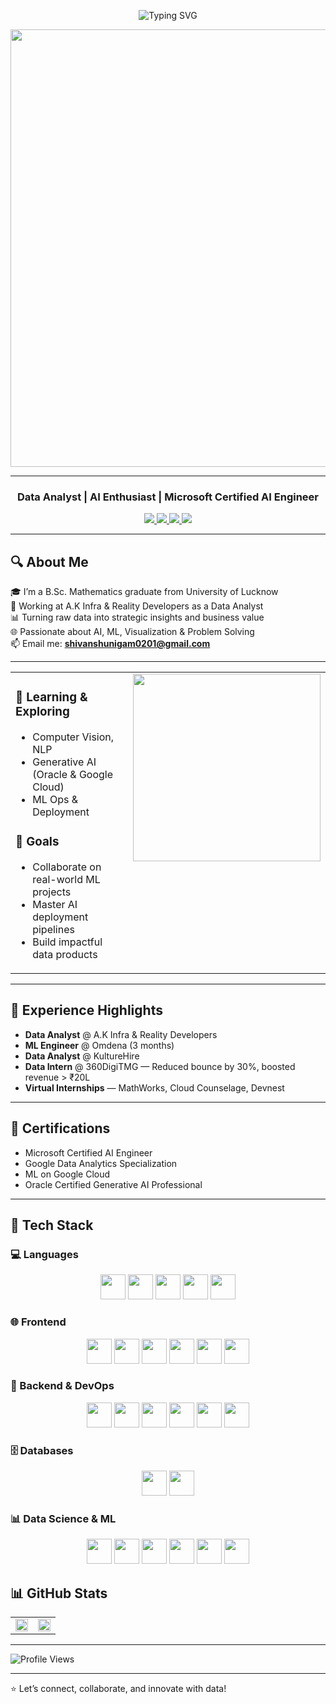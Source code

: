 <p align="center">
  <img src="https://readme-typing-svg.demolab.com?font=Fira+Code&size=28&pause=1000&center=true&vCenter=true&color=1E77B5&width=1000&lines=Hey+%F0%9F%91%8B%2C+I'm+Shivanshu+Nigam!;Data+Analyst+%7C+Business+Analytics+%26+ML+%7C+AI+Enthusiast;Turning+Data+into+Decisions+%F0%9F%93%8A" alt="Typing SVG" />
</p>

<p align="center">
  <img src="https://media.giphy.com/media/qgQUggAC3Pfv687qPC/giphy.gif" width="700" />
</p>

---

### <div align="center">Data Analyst | AI Enthusiast | Microsoft Certified AI Engineer</div>  
<div align="center">
<a href="https://github.com/nigamshivanshu" target="_blank">
<img src="https://img.shields.io/badge/github-%2324292e.svg?&style=for-the-badge&logo=github&logoColor=white" />
</a>
<a href="https://linkedin.com/in/shivanshunigam" target="_blank">
<img src="https://img.shields.io/badge/linkedin-%231E77B5.svg?&style=for-the-badge&logo=linkedin&logoColor=white" />
</a>
<a href="https://www.kaggle.com/shivanshunigam" target="_blank">
<img src="https://img.shields.io/badge/kaggle-%2344BAE8.svg?&style=for-the-badge&logo=kaggle&logoColor=white" />
</a>
<a href="https://instagram.com/shiva_nshu0201" target="_blank">
<img src="https://img.shields.io/badge/instagram-%23E4405F.svg?&style=for-the-badge&logo=instagram&logoColor=white" />
</a>
</div>

---

## 🔍 About Me

🎓 I’m a B.Sc. Mathematics graduate from University of Lucknow  
🔧 Working at A.K Infra & Reality Developers as a Data Analyst  
📊 Turning raw data into strategic insights and business value  
🌐 Passionate about AI, ML, Visualization & Problem Solving  
📫 Email me: **shivanshunigam0201@gmail.com**

---

<table><tr><td valign="top" width="50%">

### 🌱 Learning & Exploring
- Computer Vision, NLP
- Generative AI (Oracle & Google Cloud)
- ML Ops & Deployment

### 🎯 Goals
- Collaborate on real-world ML projects
- Master AI deployment pipelines
- Build impactful data products

</td><td valign="top" width="50%">
<div align="center">
<img src="https://media3.giphy.com/media/LMt9638dO8dftAjtco/giphy.gif" width="300" />
</div>
</td></tr></table>

---

## 💼 Experience Highlights

- **Data Analyst** @ A.K Infra & Reality Developers  
- **ML Engineer** @ Omdena (3 months)  
- **Data Analyst** @ KultureHire  
- **Data Intern** @ 360DigiTMG — Reduced bounce by 30%, boosted revenue > ₹20L  
- **Virtual Internships** — MathWorks, Cloud Counselage, Devnest

---

## 🧠 Certifications

- Microsoft Certified AI Engineer  
- Google Data Analytics Specialization  
- ML on Google Cloud  
- Oracle Certified Generative AI Professional  

---

## 🚀 Tech Stack

### 💻 Languages
<div align="center">
  <img src="https://profilinator.rishav.dev/skills-assets/python-original.svg" height="40" />
  <img src="https://profilinator.rishav.dev/skills-assets/javascript-original.svg" height="40" />
  <img src="https://profilinator.rishav.dev/skills-assets/typescript-original.svg" height="40" />
  <img src="https://profilinator.rishav.dev/skills-assets/cplusplus-original.svg" height="40" />
  <img src="https://profilinator.rishav.dev/skills-assets/java-original-wordmark.svg" height="40" />
</div>

### 🌐 Frontend
<div align="center">
  <img src="https://profilinator.rishav.dev/skills-assets/react-original-wordmark.svg" height="40" />
  <img src="https://profilinator.rishav.dev/skills-assets/bootstrap-plain.svg" height="40" />
  <img src="https://profilinator.rishav.dev/skills-assets/html5-original-wordmark.svg" height="40" />
  <img src="https://profilinator.rishav.dev/skills-assets/css3-original-wordmark.svg" height="40" />
  <img src="https://profilinator.rishav.dev/skills-assets/sass-original.svg" height="40" />
  <img src="https://profilinator.rishav.dev/skills-assets/tailwindcss.svg" height="40" />
</div>

### 🧰 Backend & DevOps
<div align="center">
  <img src="https://profilinator.rishav.dev/skills-assets/nodejs-original-wordmark.svg" height="40" />
  <img src="https://profilinator.rishav.dev/skills-assets/express-original-wordmark.svg" height="40" />
  <img src="https://profilinator.rishav.dev/skills-assets/firebase.png" height="40" />
  <img src="https://profilinator.rishav.dev/skills-assets/flask.png" height="40" />
  <img src="https://profilinator.rishav.dev/skills-assets/php-original.svg" height="40" />
  <img src="https://profilinator.rishav.dev/skills-assets/amazonwebservices-original-wordmark.svg" height="40" />
</div>

### 🗄️ Databases
<div align="center">
  <img src="https://profilinator.rishav.dev/skills-assets/mysql-original-wordmark.svg" height="40" />
  <img src="https://profilinator.rishav.dev/skills-assets/mongodb-original-wordmark.svg" height="40" />
</div>

### 📊 Data Science & ML
<div align="center">
  <img src="https://profilinator.rishav.dev/skills-assets/keras.png" height="40" />
  <img src="https://profilinator.rishav.dev/skills-assets/pytorch-icon.svg" height="40" />
  <img src="https://profilinator.rishav.dev/skills-assets/tensorflow-icon.svg" height="40" />
  <img src="https://profilinator.rishav.dev/skills-assets/opencv-icon.svg" height="40" />
  <img src="https://profilinator.rishav.dev/skills-assets/tableau.svg" height="40" />
  <img src="https://profilinator.rishav.dev/skills-assets/salesforce.png" height="40" />
</div>


## 📊 GitHub Stats

<table><tr><td valign="top" width="50%">
<img src="https://github-readme-stats.vercel.app/api?username=nigamshivanshu&show_icons=true&theme=react&count_private=true&hide_border=true" width="100%"/>
</td><td valign="top" width="50%">
<img src="https://github-readme-stats.vercel.app/api/top-langs/?username=nigamshivanshu&layout=compact&hide_border=true&theme=react" width="100%"/>
</td></tr></table>

---

![Profile Views](https://komarev.com/ghpvc/?username=nigamshivanshu&style=flat-square)

---

⭐️ Let’s connect, collaborate, and innovate with data!  
